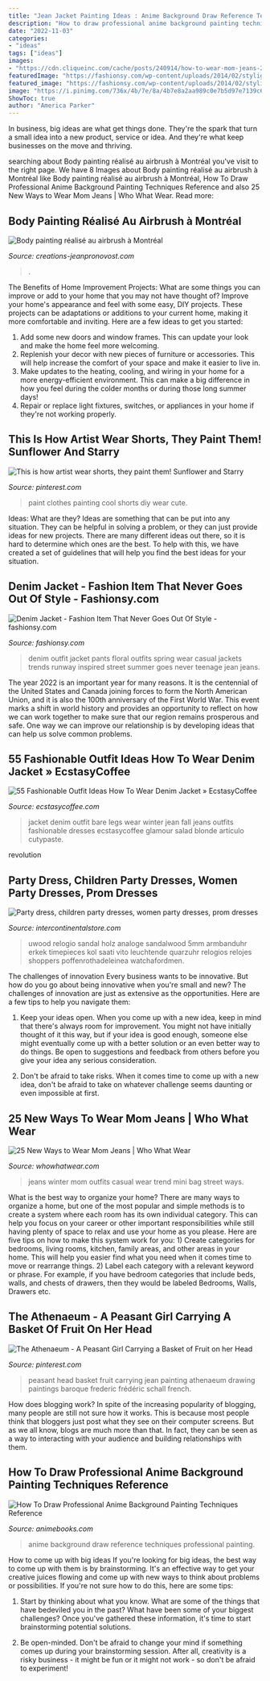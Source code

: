 ```yaml
---
title: "Jean Jacket Painting Ideas : Anime Background Draw Reference Techniques Professional Painting"
description: "How to draw professional anime background painting techniques reference"
date: "2022-11-03"
categories:
- "ideas"
tags: ["ideas"]
images:
- "https://cdn.cliqueinc.com/cache/posts/240914/how-to-wear-mom-jeans-240914-1510080851514-image.700x0c.jpg"
featuredImage: "https://fashionsy.com/wp-content/uploads/2014/02/styligion-indigo-topshop-bluelook-main-single.jpg"
featured_image: "https://fashionsy.com/wp-content/uploads/2014/02/styligion-indigo-topshop-bluelook-main-single.jpg"
image: "https://i.pinimg.com/736x/4b/7e/8a/4b7e8a2aa989c0e7b5d97e7139c69aa4.jpg"
ShowToc: true
author: "America Parker"
---
```



In business, big ideas are what get things done. They're the spark that turn a small idea into a new product, service or idea. And they're what keep businesses on the move and thriving.

	

		
searching about Body painting réalisé au airbrush à Montréal you've visit to the right page. We have 8 Images about Body painting réalisé au airbrush à Montréal like Body painting réalisé au airbrush à Montréal, How To Draw Professional Anime Background Painting Techniques Reference and also 25 New Ways to Wear Mom Jeans | Who What Wear. Read more:
		
    
## Body Painting Réalisé Au Airbrush à Montréal

<img loading=lazy src="https://creations-jeanpronovost.com/wp-content/uploads/2018/04/airbrush-body-painting_0002.jpg" onerror="this.onerror=null;this.src='https://tse4.mm.bing.net/th?id=OIP.1UtfsDRqxLNHtKSIPPzUigHaLE&amp;pid=15.1';" alt="Body painting réalisé au airbrush à Montréal">

_Source: creations-jeanpronovost.com_

>. 

	

The Benefits of Home Improvement Projects: What are some things you can improve or add to your home that you may not have thought of?
Improve your home's appearance and feel with some easy, DIY projects. These projects can be adaptations or additions to your current home, making it more comfortable and inviting. Here are a few ideas to get you started: 
1. Add some new doors and window frames. This can update your look and make the home feel more welcoming. 
2. Replenish your decor with new pieces of furniture or accessories. This will help increase the comfort of your space and make it easier to live in. 
3. Make updates to the heating, cooling, and wiring in your home for a more energy-efficient environment. This can make a big difference in how you feel during the colder months or during those long summer days! 
4. Repair or replace light fixtures, switches, or appliances in your home if they're not working properly.

    
## This Is How Artist Wear Shorts, They Paint Them! Sunflower And Starry

<img loading=lazy src="https://i.pinimg.com/736x/3e/da/df/3edadf847b922d90831b9f37195ebc7d.jpg?b=t" onerror="this.onerror=null;this.src='https://tse1.mm.bing.net/th?id=OIP.t99-BZKuW3aEWxEdXb5dGQHaNG&amp;pid=15.1';" alt="This is how artist wear shorts, they paint them! Sunflower and Starry">

_Source: pinterest.com_

>paint clothes painting cool shorts diy wear cute. 

	

Ideas: What are they?
Ideas are something that can be put into any situation. They can be helpful in solving a problem, or they can just provide ideas for new projects. There are many different ideas out there, so it is hard to determine which ones are the best. To help with this, we have created a set of guidelines that will help you find the best ideas for your situation.

    
## Denim Jacket - Fashion Item That Never Goes Out Of Style - Fashionsy.com

<img loading=lazy src="https://fashionsy.com/wp-content/uploads/2014/02/styligion-indigo-topshop-bluelook-main-single.jpg" onerror="this.onerror=null;this.src='https://tse2.mm.bing.net/th?id=OIP.Kpe87o_2KquOSXpBMRheLQHaK3&amp;pid=15.1';" alt="Denim Jacket - Fashion Item That Never Goes Out Of Style - fashionsy.com">

_Source: fashionsy.com_

>denim outfit jacket pants floral outfits spring wear casual jackets trends runway inspired street summer goes never teenage jean jeans. 

	

The year 2022 is an important year for many reasons. It is the centennial of the United States and Canada joining forces to form the North American Union, and it is also the 100th anniversary of the First World War. This event marks a shift in world history and provides an opportunity to reflect on how we can work together to make sure that our region remains prosperous and safe. One way we can improve our relationship is by developing ideas that can help us solve common problems.

    
## 55 Fashionable Outfit Ideas How To Wear Denim Jacket » EcstasyCoffee

<img loading=lazy src="https://i2.wp.com/www.ecstasycoffee.com/wp-content/uploads/2016/10/Denim-Jacket-11.jpg?resize=683%2C1024" onerror="this.onerror=null;this.src='https://tse4.mm.bing.net/th?id=OIP.sZOhExl4qfZeX0RekxK2WwHaLG&amp;pid=15.1';" alt="55 Fashionable Outfit Ideas How To Wear Denim Jacket » EcstasyCoffee">

_Source: ecstasycoffee.com_

>jacket denim outfit bare legs wear winter jean fall jeans outfits fashionable dresses ecstasycoffee glamour salad blonde artículo cutypaste. 

	

revolution

    
## Party Dress, Children Party Dresses, Women Party Dresses, Prom Dresses

<img loading=lazy src="https://ae01.alicdn.com/kf/HTB18QadKFXXXXc2XVXXq6xXFXXXG/2020-Hot-Sell-Men-Dress-Watch-QUartz-UWOOD-Mens-Wooden-Watch-Wood-Wrist-Watches-men-Natural.jpg_640x640.jpg" onerror="this.onerror=null;this.src='https://tse1.mm.bing.net/th?id=OIP.NLeIUAMVtRseuErD24K_lQAAAA&amp;pid=15.1';" alt="Party dress, children party dresses, women party dresses, prom dresses">

_Source: intercontinentalstore.com_

>uwood relogio sandal holz analoge sandalwood 5mm armbanduhr erkek timepieces kol saati vito leuchtende quarzuhr relogios relojes shoppers poffenrothadeleinea watchafordmen. 

	

The challenges of innovation
Every business wants to be innovative. But how do you go about being innovative when you're small and new? The challenges of innovation are just as extensive as the opportunities. Here are a few tips to help you navigate them:
1. Keep your ideas open. When you come up with a new idea, keep in mind that there's always room for improvement. You might not have initially thought of it this way, but if your idea is good enough, someone else might eventually come up with a better solution or an even better way to do things. Be open to suggestions and feedback from others before you give your idea any serious consideration.

2. Don't be afraid to take risks. When it comes time to come up with a new idea, don't be afraid to take on whatever challenge seems daunting or even impossible at first.

    
## 25 New Ways To Wear Mom Jeans | Who What Wear

<img loading=lazy src="https://cdn.cliqueinc.com/cache/posts/240914/how-to-wear-mom-jeans-240914-1510080851514-image.700x0c.jpg" onerror="this.onerror=null;this.src='https://tse3.mm.bing.net/th?id=OIP.ZbdUy3Lxthbq0XsLpkaM2gHaLH&amp;pid=15.1';" alt="25 New Ways to Wear Mom Jeans | Who What Wear">

_Source: whowhatwear.com_

>jeans winter mom outfits casual wear trend mini bag street ways. 

	

What is the best way to organize your home?
There are many ways to organize a home, but one of the most popular and simple methods is to create a system where each room has its own individual category. This can help you focus on your career or other important responsibilities while still having plenty of space to relax and use your home as you please. Here are five tips on how to make this system work for you: 1) Create categories for bedrooms, living rooms, kitchen, family areas, and other areas in your home. This will help you easier find what you need when it comes time to move or rearrange things. 2) Label each category with a relevant keyword or phrase. For example, if you have bedroom categories that include beds, walls, and chests of drawers, then they would be labeled Bedrooms, Walls, Drawers etc.

    
## The Athenaeum - A Peasant Girl Carrying A Basket Of Fruit On Her Head

<img loading=lazy src="https://i.pinimg.com/736x/4b/7e/8a/4b7e8a2aa989c0e7b5d97e7139c69aa4.jpg" onerror="this.onerror=null;this.src='https://tse1.mm.bing.net/th?id=OIP.T20fNGYTr_NOI4W4qNFoGAHaKD&amp;pid=15.1';" alt="The Athenaeum - A Peasant Girl Carrying a Basket of Fruit on her Head">

_Source: pinterest.com_

>peasant head basket fruit carrying jean painting athenaeum drawing paintings baroque frederic frédéric schall french. 

	

How does blogging work?
In spite of the increasing popularity of blogging, many people are still not sure how it works. This is because most people think that bloggers just post what they see on their computer screens. But as we all know, blogs are much more than that. In fact, they can be seen as a way to interacting with your audience and building relationships with them.

    
## How To Draw Professional Anime Background Painting Techniques Reference

<img loading=lazy src="https://sep.yimg.com/ay/animebooks-com/how-to-draw-professional-anime-background-painting-techniques-reference-book-18.gif" onerror="this.onerror=null;this.src='https://tse1.mm.bing.net/th?id=OIP.DI124l6bbpMZxwy1XsBORQHaJ4&amp;pid=15.1';" alt="How To Draw Professional Anime Background Painting Techniques Reference">

_Source: animebooks.com_

>anime background draw reference techniques professional painting. 

	

How to come up with big ideas
If you're looking for big ideas, the best way to come up with them is by brainstorming. It's an effective way to get your creative juices flowing and come up with new ways to think about problems or possibilities. If you're not sure how to do this, here are some tips:
1. Start by thinking about what you know. What are some of the things that have bedeviled you in the past? What have been some of your biggest challenges? Once you've gathered these information, it's time to start brainstorming potential solutions.

2. Be open-minded. Don't be afraid to change your mind if something comes up during your brainstorming session. After all, creativity is a risky business - it might be fun or it might not work - so don't be afraid to experiment!


